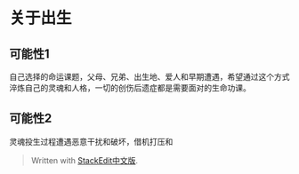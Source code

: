 # 关于出生
## 可能性1
自己选择的命运课题，父母、兄弟、出生地、爱人和早期遭遇，希望通过这个方式淬炼自己的灵魂和人格，一切的创伤后遗症都是需要面对的生命功课。
## 可能性2
灵魂投生过程遭遇恶意干扰和破坏，借机打压和
> Written with [StackEdit中文版](https://stackedit.cn/).
<!--stackedit_data:
eyJoaXN0b3J5IjpbMTg1MDczNjAxNF19
-->